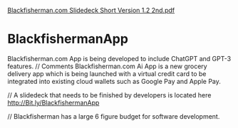 [Blackfisherman.com Slidedeck Short Version 1.2 2nd.pdf](https://github.com/ameerflippin/BlackfishermanApp/files/10552147/Blackfisherman.com.Slidedeck.Short.Version.1.2.2nd.pdf)
# BlackfishermanApp
Blackfisherman.com App is being developed to include ChatGPT and GPT-3 features.
// Comments Blackfisherman.com Ai App is a new grocery delivery app which is being launched with a virtual credit card to be integrated 
into existing cloud wallets such as Google Pay and Apple Pay.

// A slidedeck that needs to be finished by developers is located here http://Bit.ly/BlackfishermanApp

// Blackfisherman has a large 6 figure budget for software development.

